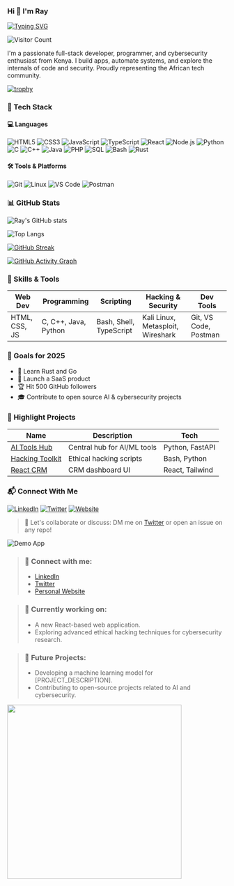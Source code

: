 ### Hi 👋 I'm Ray
[![Typing SVG](https://readme-typing-svg.demolab.com?font=Fira+Code&size=24&pause=1000&color=F7F7F7&center=true&width=650&lines=Hi+👋+I'm+Ray;Cybersecurity+Researcher+%7C+Dev+%7C+Linux+Lover;Building+cool+things+with+code)](https://git.io/typing-svg)

![Visitor Count](https://komarev.com/ghpvc/?username=ray123&style=flat-square)

I'm a passionate full-stack developer, programmer, and cybersecurity enthusiast from Kenya. I build apps, automate systems, and explore the internals of code and security. Proudly representing the African tech community.

[![trophy](https://github-profile-trophy.vercel.app/?username=ray123&theme=monokai&no-frame=true&column=7)](https://github.com/ryo-ma/github-profile-trophy)

### 🚀 Tech Stack

#### 💻 Languages

![HTML5](https://img.shields.io/badge/HTML5-E34F26?style=for-the-badge&logo=html5&logoColor=white)
![CSS3](https://img.shields.io/badge/CSS3-1572B6?style=for-the-badge&logo=css3)
![JavaScript](https://img.shields.io/badge/JavaScript-F7DF1E?style=for-the-badge&logo=javascript&logoColor=black)
![TypeScript](https://img.shields.io/badge/TypeScript-3178C6?style=for-the-badge&logo=typescript&logoColor=white)
![React](https://img.shields.io/badge/React-20232A?style=for-the-badge&logo=react&logoColor=61DAFB)
![Node.js](https://img.shields.io/badge/Node.js-339933?style=for-the-badge&logo=nodedotjs&logoColor=white)
![Python](https://img.shields.io/badge/Python-3670A0?style=for-the-badge&logo=python&logoColor=ffdd54)
![C](https://img.shields.io/badge/C-00599C?style=for-the-badge&logo=c&logoColor=white)
![C++](https://img.shields.io/badge/C++-00599C?style=for-the-badge&logo=c%2B%2B&logoColor=white)
![Java](https://img.shields.io/badge/Java-ED8B00?style=for-the-badge&logo=java&logoColor=white)
![PHP](https://img.shields.io/badge/PHP-777BB4?style=for-the-badge&logo=php&logoColor=white)
![SQL](https://img.shields.io/badge/SQL-336791?style=for-the-badge&logo=mysql&logoColor=white)
![Bash](https://img.shields.io/badge/Bash-4EAA25?style=for-the-badge&logo=gnubash&logoColor=white)
![Rust](https://img.shields.io/badge/Rust-000000?style=for-the-badge&logo=rust&logoColor=white)

#### 🛠️ Tools & Platforms

![Git](https://img.shields.io/badge/Git-F05032?style=for-the-badge&logo=git&logoColor=white)
![Linux](https://img.shields.io/badge/Linux-FCC624?style=for-the-badge&logo=linux&logoColor=black)
![VS Code](https://img.shields.io/badge/VS%20Code-007ACC?style=for-the-badge&logo=visual-studio-code&logoColor=white)
![Postman](https://img.shields.io/badge/Postman-FF6C37?style=for-the-badge&logo=postman&logoColor=white)

### 📊 GitHub Stats

![Ray's GitHub stats](https://github-readme-stats.vercel.app/api?username=ray123&show_icons=true&theme=radical)

![Top Langs](https://github-readme-stats.vercel.app/api/top-langs/?username=ray123&layout=compact)

[![GitHub Streak](https://streak-stats.demolab.com/?user=ray123&theme=dark)](https://git.io/streak-stats)

[![GitHub Activity Graph](https://github-readme-activity-graph.vercel.app/graph?username=ray123&theme=github-compact)](https://github.com/Ashutosh00710/github-readme-activity-graph)

### 🧠 Skills & Tools

| Web Dev | Programming | Scripting | Hacking & Security | Dev Tools |
|--------|-------------|-----------|--------------------|-----------|
| HTML, CSS, JS | C, C++, Java, Python | Bash, Shell, TypeScript | Kali Linux, Metasploit, Wireshark | Git, VS Code, Postman |

### 🎯 Goals for 2025

- 🧠 Learn Rust and Go
- 🚀 Launch a SaaS product
- 🏆 Hit 500 GitHub followers
- 🎓 Contribute to open source AI & cybersecurity projects

### 💼 Highlight Projects
| Name | Description | Tech |
|------|-------------|------|
| [AI Tools Hub](https://github.com/ray123/ai-tools) | Central hub for AI/ML tools | Python, FastAPI |
| [Hacking Toolkit](https://github.com/ray123/hack-kit) | Ethical hacking scripts | Bash, Python |
| [React CRM](https://github.com/ray123/crm-react) | CRM dashboard UI | React, Tailwind |

### 📬 Connect With Me
[![LinkedIn](https://img.shields.io/badge/-LinkedIn-blue?style=flat&logo=linkedin)](https://linkedin.com/in/YOUR_HANDLE)
[![Twitter](https://img.shields.io/badge/-Twitter-1DA1F2?style=flat&logo=twitter)](https://twitter.com/YOUR_HANDLE)
[![Website](https://img.shields.io/badge/-ray.dev-000?style=flat&logo=vercel)](https://ray.dev)

> 💬 Let's collaborate or discuss: DM me on [Twitter](https://twitter.com/YOUR_HANDLE) or open an issue on any repo!

![Demo App](https://media.giphy.com/media/26ufdipQqU2lhNA4g/giphy.gif)

> ### 💼 Connect with me:
>
> *   [LinkedIn](YOUR_LINKEDIN_URL)
> *   [Twitter](YOUR_TWITTER_URL)
> *   [Personal Website](YOUR_WEBSITE_URL)

> ### 🌱 Currently working on:
>
> *   A new React-based web application.
> *   Exploring advanced ethical hacking techniques for cybersecurity research.

> ### 🔭 Future Projects:
>
> *   Developing a machine learning model for [PROJECT_DESCRIPTION].
> *   Contributing to open-source projects related to AI and cybersecurity.

<img src="https://raw.githubusercontent.com/abhisheknaiidu/abhisheknaiidu/master/code.gif" width="400"/>
